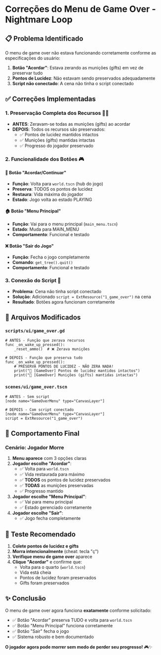# Correções do Menu de Game Over - Nightmare Loop

## 📋 Problema Identificado

O menu de game over não estava funcionando corretamente conforme as especificações do usuário:

1. **Botão "Acordar"**: Estava zerando as munições (gifts) em vez de preservar tudo
2. **Pontos de Lucidez**: Não estavam sendo preservados adequadamente
3. **Script não conectado**: A cena não tinha o script conectado

## ✅ Correções Implementadas

### 1. **Preservação Completa dos Recursos** 🧠💎
- **ANTES**: Zeravam-se todas as munições (gifts) ao acordar
- **DEPOIS**: Todos os recursos são preservados:
  - ✅ Pontos de lucidez mantidos intactos
  - ✅ Munições (gifts) mantidas intactas
  - ✅ Progresso do jogador preservado

### 2. **Funcionalidade dos Botões** 🎮

#### **🌅 Botão "Acordar/Continuar"**
- **Função**: Volta para `world.tscn` (hub do jogo)
- **Preserva**: TODOS os pontos de lucidez
- **Restaura**: Vida máxima do jogador
- **Estado**: Jogo volta ao estado PLAYING

#### **🏠 Botão "Menu Principal"**
- **Função**: Vai para o menu principal (`main_menu.tscn`)
- **Estado**: Muda para MAIN_MENU
- **Comportamento**: Funcional e testado

#### **❌ Botão "Sair do Jogo"**
- **Função**: Fecha o jogo completamente
- **Comando**: `get_tree().quit()`
- **Comportamento**: Funcional e testado

### 3. **Conexão do Script** 🔧
- **Problema**: Cena não tinha script conectado
- **Solução**: Adicionado `script = ExtResource("1_game_over")` na cena
- **Resultado**: Botões agora funcionam corretamente

## 📝 Arquivos Modificados

### `scripts/ui/game_over.gd`
```gdscript
# ANTES - Função que zerava recursos
func _on_wake_up_pressed():
    _reset_ammo()  # ❌ Zerava munições
    
# DEPOIS - Função que preserva tudo  
func _on_wake_up_pressed():
    # PRESERVA PONTOS DE LUCIDEZ - NÃO ZERA NADA!
    print("🧠 [GameOver] Pontos de lucidez mantidos intactos")
    print("🔫 [GameOver] Munições (gifts) mantidas intactas")
```

### `scenes/ui/game_over.tscn`
```gdscript
# ANTES - Sem script
[node name="GameOverMenu" type="CanvasLayer"]

# DEPOIS - Com script conectado
[node name="GameOverMenu" type="CanvasLayer"]
script = ExtResource("1_game_over")
```

## 🎯 Comportamento Final

### **Cenário: Jogador Morre**
1. **Menu aparece** com 3 opções claras
2. **Jogador escolhe "Acordar"**:
   - ✅ Volta para `world.tscn`
   - ✅ Vida restaurada para máximo
   - ✅ **TODOS** os pontos de lucidez preservados
   - ✅ **TODAS** as munições preservadas
   - ✅ Progresso mantido
3. **Jogador escolhe "Menu Principal"**:
   - ✅ Vai para menu principal
   - ✅ Estado gerenciado corretamente
4. **Jogador escolhe "Sair"**:
   - ✅ Jogo fecha completamente

## 🧪 Teste Recomendado

1. **Colete pontos de lucidez e gifts**
2. **Morra intencionalmente** (cheat: tecla "ç")
3. **Verifique menu de game over** aparece
4. **Clique "Acordar"** e confirme que:
   - Volta para o quarto (`world.tscn`)
   - Vida está cheia
   - Pontos de lucidez foram preservados
   - Gifts foram preservados

## ✨ Conclusão

O menu de game over agora funciona **exatamente** conforme solicitado:
- ✅ Botão "Acordar" preserva TUDO e volta para `world.tscn`
- ✅ Botão "Menu Principal" funciona corretamente  
- ✅ Botão "Sair" fecha o jogo
- ✅ Sistema robusto e bem documentado

**O jogador agora pode morrer sem medo de perder seu progresso!** 🎮✨ 